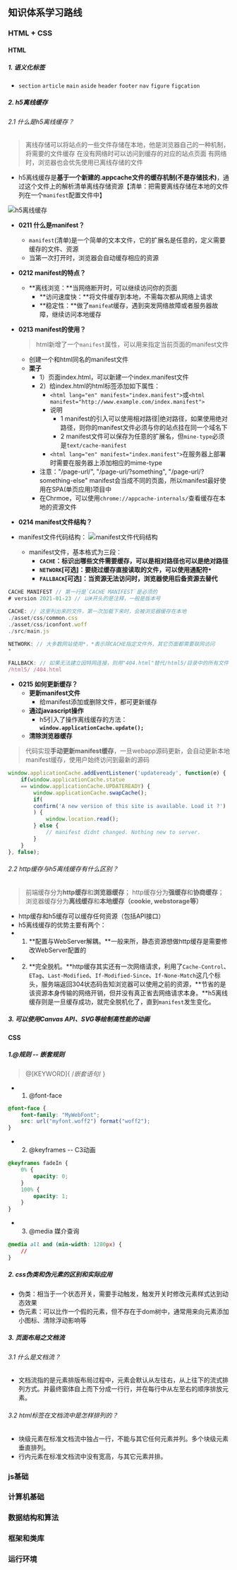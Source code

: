 ## 知识体系学习路线

### HTML + CSS

#### HTML

##### 1. 语义化标签

* `section` `article` `main` `aside` `header` `footer` `nav` `figure` `figcation`

##### 2. h5离线缓存

###### 2.1 什么是h5离线缓存？

> 离线存储可以将站点的一些文件存储在本地，他是浏览器自己的一种机制，将需要的文件缓存
> 在没有网络时可以访问到缓存的对应的站点页面
> 有网络时，浏览器也会优先使用已离线存储的文件

* h5离线缓存是**基于一个新建的.appcache文件的缓存机制(不是存储技术)**，通过这个文件上的解析清单离线存储资源【清单：把需要离线存储在本地的文件列在一个`manifest`配置文件中】

![h5离线缓存](./img/h5离线缓存.png)

* **0211 什么是manifest？**
  * `manifest`(清单)是一个简单的文本文件，它的扩展名是任意的，定义需要缓存的文件、资源
  * 当第一次打开时，浏览器会自动缓存相应的资源

* **0212 manifest的特点？**
  * **离线浏览：**当网络断开时，可以继续访问你的页面
    * **访问速度快：**将文件缓存到本地，不需每次都从网络上请求
    * **稳定性：**做了`manifea`t缓存，遇到突发网络故障或者服务器故障，继续访问本地缓存

* **0213 manifest的使用？**
  > html新增了一个`manifest`属性，可以用来指定当前页面的manifest文件
  * 创建一个和html同名的manifest文件
  * **栗子**
    * 1）页面index.html，可以新建一个index.manifest文件
    * 2）给index.html的html标签添加如下属性：
      * `<html lang="en" manifest="index.manifest">`或`<html manifest="http://www.example.com/index.manifest">`
      * 说明
        * 1 manifest的引入可以使用相对路径|绝对路径，如果使用绝对路径，则你的manifest文件必须与你的站点挂在同一个域名下
        * 2 manifest文件可以保存为任意的扩展名，但`mine-type`必须是`text/cache-manifest`
      * `<html lang="en" manifest="index.manifest">`在服务器上部署时需要在服务器上添加相应的mime-type
    * 注意："/page-url/", "/page-url/?something", "/page-url/?something-else" manifest会当成不同的页面，所以manifest最好使用在SPA(单页应用)项目中
    * 在Chrmoe，可以使用`chrome://appcache-internals/`查看缓存在本地的资源文件

* **0214 manifest文件结构？**
* manifest文件代码结构：
![manifest文件代码结构](./img/manifest文件代码结构.png)
  * manifest文件，基本格式为三段：
    * **`CACHE`：标识出哪些文件需要缓存，可以是相对路径也可以是绝对路径**
    * **`NETWORK`[可选]：要绕过缓存直接读取的文件，可以使用通配符`*`**
    * **`FALLBACK`[可选]：当资源无法访问时，浏览器使用后备资源去替代**

```js
CACHE MANIFEST // 第一行是`CACHE MANIFEST`是必须的
# version 2021-01-23 // 以#开头的是注释，一般是版本号

CACHE: // 这里列出来的文件，第一次加载下来时，会被浏览器缓存在本地
./asset/css/common.css
./asset/css/iconfont.woff
./src/main.js

NETWORK: // 大多数网站使用*，*表示除CACHE指定文件外，其它页面都需要联网访问
*

FALLBACK: // 如果无法建立因特网连接，则用"404.html"替代/html5/目录中的所有文件
/html5/ /404.html
```

* **0215 如何更新缓存？**
  * **更新manifest文件**
    * 给manifest添加或删除文件，都可更新缓存
  * **通过javascript操作**
    * h5引入了操作离线缓存的方法：**`window.applicationCache.update();`**
  * **清除浏览器缓存**

> 代码实现**手动更新manifest缓存**，一旦webapp源码更新，会自动更新本地manifest缓存，使用户始终访问到最新的源码

```js
window.applicationCache.addEventListener('updateready', function(e) {
    if(window.applicationCache.statue
    == window.applicationCache.UPDATEREADY) {
        window.applicationCache.swapCache();
        if(
        confirm('A new version of this site is available. Load it ?')
        ) {
            window.location.read();
        } else {
            // manifest didnt changed. Nothing new to server.
        }
    }
}, false);
```

###### 2.2 http缓存与h5离线缓存有什么区别？

> 前端缓存分为**http缓存**和**浏览器缓存**；
> http缓存分为**强缓存**和**协商缓存**；
> 浏览器缓存分为**离线缓存**和**本地缓存（cookie, webstorage等）**

* http缓存和h5缓存可以缓存任何资源（包括API接口）
* h5离线缓存的优势主要有两个：
* 1. **配置与WebServer解耦。**一般来所，静态资源想做http缓存是需要修改WebServer配置的
* 2. **完全脱机。**http缓存其实还有一次网络请求，利用了`Cache-Control`、`ETag`、`Last-Modified`、`If-Modified-Since`、`If-None-Match`这几个标头，服务端返回304状态码告知浏览器可以使用之前的资源，**节省的是该资源本身传输的网络开销，但并没有真正省去网络请求本身。**h5离线缓存则是一旦缓存成功，就完全脱机化了，直到`manifest`发生变化。

##### 3. 可以使用Canvas API、SVG等绘制高性能的动画

#### CSS

##### 1.@规则 -- 嵌套规则

> @[KEYWORD]{ /*嵌套语句*/ }

* 1. @font-face

```css
@font-face {
    font-family: "MyWebFont";
    src: url("myfont.woff2") format("woff2");
}
```

* 2. @keyframes -- C3动画

```css
@keyframes fadeIn {
    0% {
        opacity: 0;
    }
    100% {
        opacity: 1;
    }
}
```

* 3. @media 媒介查询

```css
@media all and (min-width: 1280px) {
    //
}
```

##### 2. css伪类和伪元素的区别和实际应用

* 伪类：相当于一个状态开关，需要手动触发，触发开关时修改元素样式达到动态效果
* 伪元素：可以比作一个假的元素，但不存在于dom树中，通常用来向元素添加小图标、清除浮动影响等

##### 3. 页面布局之文档流

###### 3.1 什么是文档流？

* 文档流指的是元素排版布局过程中，元素会默认从左往右，从上往下的流式排列方式。并最终窗体自上而下分成一行行，并在每行中从左至右的顺序排放元素。

###### 3.2 html标签在文档流中是怎样排列的？

* 块级元素在标准文档流中独占一行，不能与其它任何元素并列。多个块级元素垂直排列。
* 行内元素在标准文档流中没有宽高，与其它元素并排。

### js基础
### 计算机基础
### 数据结构和算法
### 框架和类库
### 运行环境

